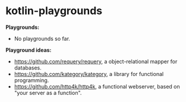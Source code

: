 # kotlin-playgrounds

**Playgrounds:**

- No playgrounds so far.

**Playground ideas:**

- https://github.com/requery/requery, a object-relational mapper for databases.
- https://github.com/kategory/kategory, a library for functional programming.
- https://github.com/http4k/http4k, a functional webserver, based on "your server as a function".
